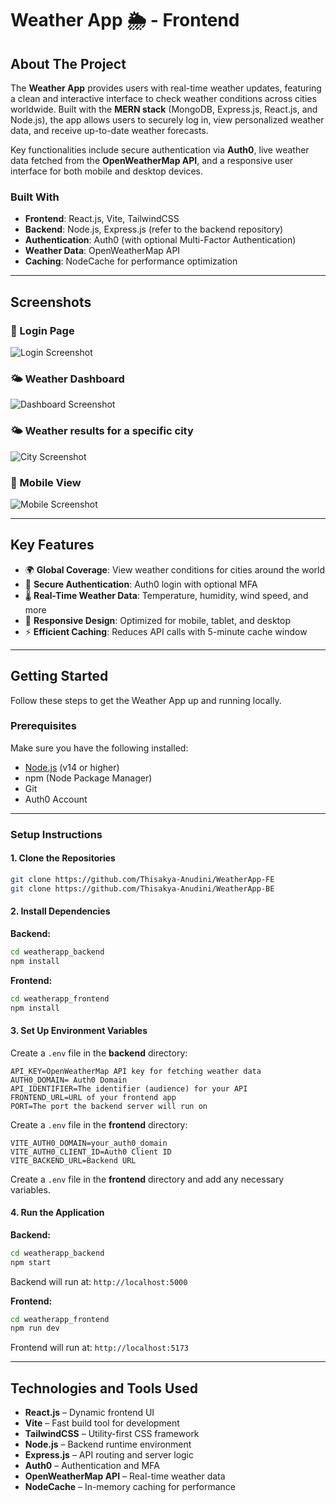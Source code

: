 
# Weather App 🌦️ - Frontend

## About The Project

The **Weather App** provides users with real-time weather updates, featuring a clean and interactive interface to check weather conditions across cities worldwide. Built with the **MERN stack** (MongoDB, Express.js, React.js, and Node.js), the app allows users to securely log in, view personalized weather data, and receive up-to-date weather forecasts.

Key functionalities include secure authentication via **Auth0**, live weather data fetched from the **OpenWeatherMap API**, and a responsive user interface for both mobile and desktop devices.

### Built With

- **Frontend**: React.js, Vite, TailwindCSS  
- **Backend**: Node.js, Express.js (refer to the backend repository)  
- **Authentication**: Auth0 (with optional Multi-Factor Authentication)  
- **Weather Data**: OpenWeatherMap API  
- **Caching**: NodeCache for performance optimization  

---

## Screenshots

### 🔐 Login Page  
![Login Screenshot](./assets/2.jpg)

### 🌤️ Weather Dashboard  
![Dashboard Screenshot](./assets/3.jpg)

### 🌤️ Weather results for a specific city 
![City Screenshot](./assets/4.jpg)

### 📱 Mobile View  
![Mobile Screenshot](./assets/5.jpg)

---

## Key Features

- 🌍 **Global Coverage**: View weather conditions for cities around the world  
- 🔐 **Secure Authentication**: Auth0 login with optional MFA  
- 🌡️ **Real-Time Weather Data**: Temperature, humidity, wind speed, and more  
- 📱 **Responsive Design**: Optimized for mobile, tablet, and desktop  
- ⚡ **Efficient Caching**: Reduces API calls with 5-minute cache window  

---

## Getting Started

Follow these steps to get the Weather App up and running locally.

### Prerequisites

Make sure you have the following installed:

- [Node.js](https://nodejs.org/) (v14 or higher)  
- npm (Node Package Manager)  
- Git  
- Auth0 Account  

---

### Setup Instructions

#### 1. Clone the Repositories

```bash
git clone https://github.com/Thisakya-Anudini/WeatherApp-FE
git clone https://github.com/Thisakya-Anudini/WeatherApp-BE
```

#### 2. Install Dependencies

**Backend:**

```bash
cd weatherapp_backend  
npm install
```

**Frontend:**

```bash
cd weatherapp_frontend  
npm install
```

#### 3. Set Up Environment Variables

Create a `.env` file in the **backend** directory:

```env
API_KEY=OpenWeatherMap API key for fetching weather data
AUTH0_DOMAIN= Auth0 Domain 
API_IDENTIFIER=The identifier (audience) for your API 
FRONTEND_URL=URL of your frontend app 
PORT=The port the backend server will run on

```

Create a `.env` file in the **frontend** directory:

```env
VITE_AUTH0_DOMAIN=your_auth0_domain 
VITE_AUTH0_CLIENT_ID=Auth0 Client ID  
VITE_BACKEND_URL=Backend URL

```

Create a `.env` file in the **frontend** directory and add any necessary variables.

#### 4. Run the Application

**Backend:**

```bash
cd weatherapp_backend
npm start
```

Backend will run at: `http://localhost:5000`

**Frontend:**

```bash
cd weatherapp_frontend 
npm run dev
```

Frontend will run at: `http://localhost:5173`


---

## Technologies and Tools Used

- **React.js** – Dynamic frontend UI  
- **Vite** – Fast build tool for development  
- **TailwindCSS** – Utility-first CSS framework  
- **Node.js** – Backend runtime environment  
- **Express.js** – API routing and server logic  
- **Auth0** – Authentication and MFA  
- **OpenWeatherMap API** – Real-time weather data  
- **NodeCache** – In-memory caching for performance  


